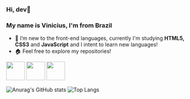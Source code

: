 <link rel="stylesheet" href="https://cdn.jsdelivr.net/gh/devicons/devicon@v2.15.1/devicon.min.css">

### Hi, dev👋
### My name is Vinicius, I'm from Brazil 
- 🌱 I’m new to the front-end languages, currently I'm studying <strong>HTML5, CSS3</strong> and <strong>JavaScript</strong> and I intent to learn new languages!
- 🏠 Feel free to explore my repositories!
<div>
<img width="50px" src="https://cdn.jsdelivr.net/gh/devicons/devicon/icons/javascript/javascript-original.svg" /> <!-- JAVASCRIPT -->
<img width="50px" src="https://cdn.jsdelivr.net/gh/devicons/devicon/icons/html5/html5-original.svg" /> <!-- JAVASCRIPT -->
<img width="50px" src="https://cdn.jsdelivr.net/gh/devicons/devicon/icons/css3/css3-original.svg" /> <!-- CSS -->
</div>

![Anurag's GitHub stats](https://github-readme-stats.vercel.app/api?username=viniciusGaspari&show_icons=true&theme=dark)
![Top Langs](https://github-readme-stats.vercel.app/api/top-langs/?username=viniciusGaspari&hide_progress=true)



